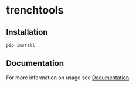 # trenchtools #

## Installation ##

```
pip install .
```

## Documentation ##

For more information on usage see [Documentation](documentation/documentation.md).
